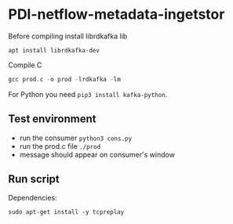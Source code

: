 # PDI-netflow-metadata-ingetstor

Before compiling install librdkafka lib
```
apt install librdkafka-dev
```

Compile C
```c
gcc prod.c -o prod -lrdkafka -lm
```

For Python you need `pip3 install kafka-python`.

## Test environment
- run the consumer `python3 cons.py`
- run the prod.c file `./prod`
- message should appear on consumer's window

## Run script
Dependencies:
```
sudo apt-get install -y tcpreplay
```
